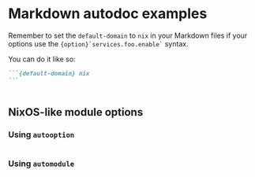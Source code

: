 # Markdown autodoc examples

Remember to set the `default-domain` to `nix` in your Markdown files
if your options use the `` {option}`services.foo.enable` `` syntax.

You can do it like so:

````markdown
```{default-domain} nix
```
````

```{default-domain} nix
```

## NixOS-like module options

### Using `autooption`

```{autooption} services.autobar.enable
```

### Using `automodule`

```{nix:automodule} services.autobar
```

